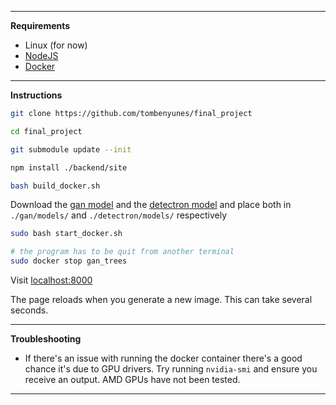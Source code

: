 
---  

**Requirements**

- Linux (for now)
- [NodeJS](https://nodejs.org/en/)
- [Docker](https://www.docker.com/)

---

**Instructions**

```.bash
git clone https://github.com/tombenyunes/final_project

cd final_project

git submodule update --init

npm install ./backend/site

bash build_docker.sh
```

Download the [gan model](https://drive.google.com/file/d/1gDp4UQKOgRNVAyxh3gbo03uVLZx45ysl/view?usp=share_link) and the [detectron model](https://drive.google.com/file/d/1Ltsb6FtjXKpwuMMUZN5-QIdI72yKaqaB/view?usp=share_link) and place both in `./gan/models/` and `./detectron/models/` respectively

```.bash
sudo bash start_docker.sh

# the program has to be quit from another terminal
sudo docker stop gan_trees
```

Visit [localhost:8000](http://localhost:8000)

The page reloads when you generate a new image. This can take several seconds.

---

**Troubleshooting**

- If there's an issue with running the docker container there's a good chance it's due to GPU drivers. Try running `nvidia-smi` and ensure you receive an output. AMD GPUs have not been tested.

---
